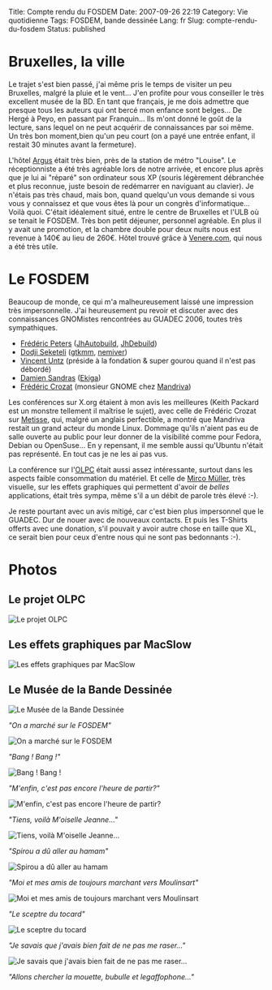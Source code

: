 Title: Compte rendu du FOSDEM
Date: 2007-09-26 22:19
Category: Vie quotidienne
Tags: FOSDEM, bande dessinée
Lang: fr
Slug: compte-rendu-du-fosdem
Status: published

Bruxelles, la ville
===================

Le trajet s'est bien passé, j'ai même pris le temps de visiter un peu
Bruxelles, malgré la pluie et le vent... J'en profite pour vous conseiller le
très excellent musée de la BD. En tant que français, je me dois admettre que
presque tous les auteurs qui ont bercé mon enfance sont belges... De Hergé à
Peyo, en passant par Franquin... Ils m'ont donné le goût de la lecture, sans
lequel on ne peut acquérir de connaissances par soi même. Un très bon
moment,bien qu'un peu court (on a payé une entrée enfant, il restait 30 minutes
avant la fermeture).

L'hôtel [Argus](http://www.hotel-argus.be/) était très bien, près de la station
de métro "Louise". Le réceptionniste a été très agréable lors de notre arrivée,
et encore plus après que je lui ai "réparé" son ordinateur sous XP (souris
légèrement débranchée et plus reconnue, juste besoin de redémarrer en naviguant
au clavier). Je n'étais pas très chaud, mais bon, quand quelqu'un vous demande
si vous vous y connaissez et que vous êtes là pour un congrès d'informatique...
Voilà quoi. C'était idéalement situé, entre le centre de Bruxelles et l'ULB où
se tenait le FOSDEM. Très bon petit déjeuner, personnel agréable. En plus il y
avait une promotion, et la chambre double pour deux nuits nous est revenue à
140€ au lieu de 260€. Hôtel trouvé grâce à
[Venere.com](http://www.venere.com/), qui nous a été très utile.

Le FOSDEM
=========

Beaucoup de monde, ce qui m'a malheureusement laissé une impression très
impersonnelle. J'ai heureusement pu revoir et discuter avec des connaissances
GNOMistes rencontrées au GUADEC 2006, toutes très sympathiques.

- [Frédéric Peters](http://www.0d.be/) ([JhAutobuild](http://jhbuild.bxlug.be/), [JhDebuild](http://jhdebuild.0d.be/))
- [Dodji Seketeli](http://dodji.freespiders.org/blog/) ([gtkmm](http://www.gtkmm.org/), [nemiver](http://home.gna.org/nemiver/))
- [Vincent Untz](http://www.vuntz.net/blog/) (préside à la fondation & super gourou quand il n'est pas débordé)
- [Damien Sandras](http://blog.ekiga.net/) ([Ekiga](http://www.ekiga.org/))
- [Frédéric Crozat](http://twinpeaks.dyndns.org/blog/) (monsieur GNOME chez [Mandriva](http://www.mandriva.com/))

Les conférences sur X.org étaient à mon avis les meilleures (Keith Packard est
un monstre tellement il maîtrise le sujet), avec celle de Frédéric Crozat sur
[Metisse](http://www.mandriva.com/fr/projects/metisse), qui, malgré un anglais
perfectible, a montré que Mandriva restait un grand acteur du monde Linux.
Dommage qu'ils n'aient pas eu de salle ouverte au public pour leur donner de la
visibilité comme pour Fedora, Debian ou OpenSuse... En y repensant, il me
semble aussi qu'Ubuntu n'était pas représenté. En tout cas je ne les ai pas
vus.

La conférence sur l'[OLPC](http://www.laptop.org/index.fr.html) était aussi
assez intéressante, surtout dans les aspects faible consommation du matériel.
Et celle de [Mirco Müller](http://macslow.thepimp.net/), très visuelle, sur les
effets graphiques qui permettent d'avoir de *belles* applications, était très
sympa, même s'il a un débit de parole très élevé :-).

Je reste pourtant avec un avis mitigé, car c'est bien plus impersonnel que le
GUADEC. Dur de nouer avec de nouveaux contacts. Et puis les T-Shirts offerts
avec une donation, s'il pouvait y avoir autre chose en taille que XL, ce serait
bien pour ceux d'entre nous qui ne sont pas bedonnants :-).

Photos
======

Le projet OLPC
--------------

![Le projet OLPC]({static}/media/fosdem/2007/fosdem-019.jpg)

Les effets graphiques par MacSlow
---------------------------------

![Les effets graphiques par MacSlow]({static}/media/fosdem/2007/fosdem-023.jpg)

Le Musée de la Bande Dessinée
-----------------------------

![Le Musée de la Bande Dessinée]({static}/media/fosdem/2007/fosdem-037.jpg)

*"On a marché sur le FOSDEM"*

![On a marché sur le FOSDEM]({static}/media/fosdem/2007/fosdem-048.jpg)

*"Bang ! Bang !"*

![Bang ! Bang !]({static}/media/fosdem/2007/fosdem-056.jpg)

*"M'enfin, c'est pas encore l'heure de partir?"*

![M'enfin, c'est pas encore l'heure de partir?]({static}/media/fosdem/2007/fosdem-059.jpg)

*"Tiens, voilà M'oiselle Jeanne..."*

![Tiens, voilà M'oiselle Jeanne...]({static}/media/fosdem/2007/fosdem-084.jpg)

*"Spirou a dû aller au hamam"*

![Spirou a dû aller au hamam]({static}/media/fosdem/2007/fosdem-094.jpg)

*"Moi et mes amis de toujours marchant vers Moulinsart"*

![Moi et mes amis de toujours marchant vers Moulinsart]({static}/media/fosdem/2007/fosdem-102.jpg)

*"Le sceptre du tocard"*

![Le sceptre du tocard]({static}/media/fosdem/2007/fosdem-106.jpg)

*"Je savais que j'avais bien fait de ne pas me raser..."*

![Je savais que j'avais bien fait de ne pas me raser...]({static}/media/fosdem/2007/fosdem-118.jpg)

*"Allons chercher la mouette, bubulle et legaffophone..."*
